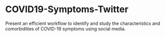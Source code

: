 # COVID19-Symptoms-Twitter
Present an efficient workflow to identify and study the characteristics and comorbidities of COVID-19 symptoms using social media.  
